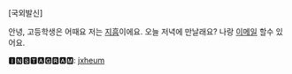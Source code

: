 [국외발신]

안녕, 고등학생은 어때요 저는 [지흠](https://jiheum.me)이에요. 오늘 저녁에 만날래요? 나랑 [이메일](mailto:github@jiheum.me) 할수 있어요.

🅸🅽🆂🆃🅰🅶🆁🅰🅼: [jxheum](https://instagram.com/jxheum)
